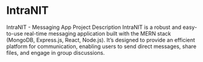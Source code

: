 # IntraNIT
IntraNIT - Messaging App Project Description IntraNIT is a robust and easy-to-use real-time messaging application built with the MERN stack (MongoDB, Express.js, React, Node.js). It’s designed to provide an efficient platform for communication, enabling users to send direct messages, share files, and engage in group discussions.

